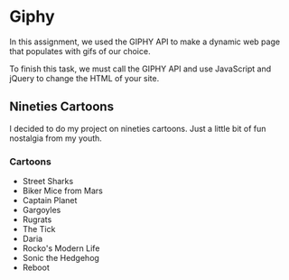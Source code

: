 # Giphy

In this assignment, we used the GIPHY API to make a dynamic web page that populates with gifs of our choice.

To finish this task, we must call the GIPHY API and use JavaScript and jQuery to change the HTML of your site.

## Nineties Cartoons

I decided to do my project on nineties cartoons. Just a little bit of fun nostalgia from my youth.

### Cartoons

- Street Sharks
- Biker Mice from Mars
- Captain Planet
- Gargoyles
- Rugrats
- The Tick
- Daria
- Rocko's Modern Life
- Sonic the Hedgehog
- Reboot

